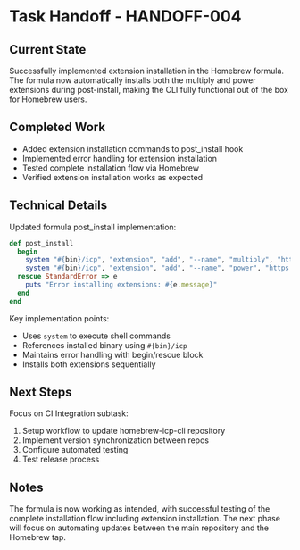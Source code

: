 # Task Handoff - HANDOFF-004

## Current State

Successfully implemented extension installation in the Homebrew formula. The formula now automatically installs both the multiply and power extensions during post-install, making the CLI fully functional out of the box for Homebrew users.

## Completed Work

- Added extension installation commands to post_install hook
- Implemented error handling for extension installation
- Tested complete installation flow via Homebrew
- Verified extension installation works as expected

## Technical Details

Updated formula post_install implementation:

```ruby
def post_install
  begin
    system "#{bin}/icp", "extension", "add", "--name", "multiply", "https://github.com/rikonor/icp-cli/releases/download/v1.0.1/multiply.component.wasm"
    system "#{bin}/icp", "extension", "add", "--name", "power", "https://github.com/rikonor/icp-cli/releases/download/v1.0.1/power.component.wasm"
  rescue StandardError => e
    puts "Error installing extensions: #{e.message}"
  end
end
```

Key implementation points:

- Uses `system` to execute shell commands
- References installed binary using `#{bin}/icp`
- Maintains error handling with begin/rescue block
- Installs both extensions sequentially

## Next Steps

Focus on CI Integration subtask:

1. Setup workflow to update homebrew-icp-cli repository
2. Implement version synchronization between repos
3. Configure automated testing
4. Test release process

## Notes

The formula is now working as intended, with successful testing of the complete installation flow including extension installation. The next phase will focus on automating updates between the main repository and the Homebrew tap.
